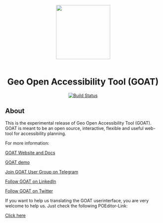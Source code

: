 <div align="center">
    <a href="https://www.open-accessibility.org/">
        <img src="https://www.open-accessibility.org/img/logonav.png" width="175">
    </a>
</div>
<br />

<h1 align="center">Geo Open Accessibility Tool (GOAT)</h1>

<div align="center">

[![Build Status](https://travis-ci.org/goat-community/goat.png?branch=master)](https://travis-ci.org/goat-community/goat)

</div>

## About

This is the experimental release of Geo Open Accessibility Tool (GOAT). GOAT is meant to be an open source, interactive,
flexible and useful web-tool for accessibility planning.

For more information:

[GOAT Website and Docs](https://open-accessibility.org)

[GOAT demo](https://goat.open-accessibility.org/)

[Join GOAT User Group on Telegram](https://t.me/joinchat/EpAk7BYbIF72q7D3OTUCZQ)

[Follow GOAT on LinkedIn](https://www.linkedin.com/company/goat-geo-open-accessibility-tool/)

[Follow GOAT on Twitter](https://twitter.com/GoatTool)

If you want to help us translating the GOAT userinterface, you are very welcome to help us. Just check the following POEditor-Link:

[Click here](https://poeditor.com/join/project/M2FCLLqSoe)
